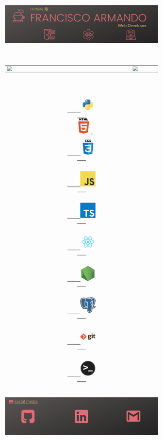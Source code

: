 
<h1>
  <img
    src="images/capa_github_profile.png"
  >
</h1>
<br>
<br>

<center>
  <table>
    <tr>
      <td>
        <img
          width="400px"
          align="left"
          src="https://github-readme-stats.vercel.app/api/top-langs/?username=franciscoarmando63&hide=html&layout=compact&theme=onedark" 
        />
      </td>
      <td>
        <img
          width="495px"
          align="left"
          src="https://github-readme-stats.vercel.app/api?username=franciscoarmando63&theme=onedark"
        />
      </td>
    <tr>
  </table>
</center>
<br/><br/>

<center>
  <code>
    <a
      href="htttps://www.python.org"
      target="_blank"
    >
      <img
        width="50"
        src="https://raw.githubusercontent.com/github/explore/80688e429a7d4ef2fca1e82350fe8e3517d3494d/topics/python/python.png"
      >
    </a>
  </code>&nbsp; &nbsp; &nbsp;
    <a
      href="https://developer.mozilla.org/pt-BR/docs/Web/HTML"
      target="_blank"
    >
      <img
        width="50"
        src="https://raw.githubusercontent.com/github/explore/80688e429a7d4ef2fca1e82350fe8e3517d3494d/topics/html/html.png"
      >
    </a>
  </code>&nbsp; &nbsp; &nbsp;
  <code>
    <a
      href="https://www.w3schools.com/css/"
      target="_blank"
    >
      <img
        width="50"
        src="https://raw.githubusercontent.com/github/explore/80688e429a7d4ef2fca1e82350fe8e3517d3494d/topics/css/css.png"
      >
    </a>
  </code>&nbsp; &nbsp; &nbsp;
  <code>
    <a 
      href="https://developer.mozilla.org/pt-BR/docs/Web/JavaScript"
      target="_blank"
    >
      <img
        width="50"
        src="https://raw.githubusercontent.com/github/explore/80688e429a7d4ef2fca1e82350fe8e3517d3494d/topics/javascript/javascript.png"
      >
    </a>
  </code>&nbsp; &nbsp; &nbsp;
  <code>
    <a
      href="https://www.typescriptlang.org/"
      target="_blank"
    >
      <img
        width="50"
        src="https://raw.githubusercontent.com/github/explore/80688e429a7d4ef2fca1e82350fe8e3517d3494d/topics/typescript/typescript.png"
      >
    </a>
  </code>&nbsp; &nbsp; &nbsp;
  <code>
    <a
      href="https://pt-br.reactjs.org/"
      target="_blank"
    >
      <img
        width="50"
        src="https://raw.githubusercontent.com/github/explore/80688e429a7d4ef2fca1e82350fe8e3517d3494d/topics/react/react.png"
      >
    </a>
  </code>&nbsp; &nbsp; &nbsp;
  <code>
    <a
      href="https://nodejs.org/en/"
      target="_blank"
    >
      <img
        width="50"
        src="https://raw.githubusercontent.com/github/explore/80688e429a7d4ef2fca1e82350fe8e3517d3494d/topics/nodejs/nodejs.png"
      >
    </a>
  </code>&nbsp; &nbsp; &nbsp;
  <code>
    <a
      href="https://www.postgresql.org"
      target="_blank"
    >
      <img
        width="50"
        src="https://raw.githubusercontent.com/github/explore/80688e429a7d4ef2fca1e82350fe8e3517d3494d/topics/postgresql/postgresql.png"
      >
    </a>
  </code>&nbsp; &nbsp; &nbsp;
  <code>
    <a
      href="https://git-scm.com/"
      target="_blank"
    >
      <img
        width="50"
        src="https://raw.githubusercontent.com/github/explore/80688e429a7d4ef2fca1e82350fe8e3517d3494d/topics/git/git.png"
      >
    </a>
  </code>&nbsp; &nbsp; &nbsp;
  <code>
    <a
      href="https://docs.microsoft.com/pt-br/powershell/scripting/overview?view=powershell-7.1"
      target="_blank"
    >
      <img
        width="50"
        src="https://raw.githubusercontent.com/github/explore/80688e429a7d4ef2fca1e82350fe8e3517d3494d/topics/terminal/terminal.png"
      >
    </a>
  </code>&nbsp; &nbsp; &nbsp;
</center>
<br/>
<br/>
<div>
  <img
    src="images/footer_github_profile.png"
    alt="footer github"
    usemap="#footermap"
  >
  <map
    name="footermap"
  >
    <a 
      href="https://github.com/franciscoarmando63"
      target="_blank"
    >
      <area
        shape="rect"
        coords="171, 131, 318, 278"
        alt="GitHub"
      >
    </a>
    <a
      href="https://www.linkedin.com/in/francisco-s-4023a41a7"
      target="_blank"
    >
      <area
        shape="rect"
        coords="745, 131, 893, 278"
        alt="Linkedin"
      >
    </a>
    <a
      href="mailto:franciscosouza9779@gmail.com"
      target="_blank"
    >
      <area
        shape="rect"
        coords="1299, 138, 1453, 263"
        alt="Gmail"
      >
  </map>
</div>
